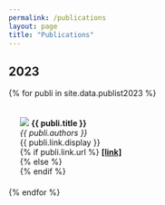 ```yaml
---
permalink: /publications
layout: page
title: "Publications"
---
```


## 2023
{% for publi in site.data.publist2023 %}
<div class="pub" style="display: inline-block; width: 100%; margin: 20px 20px 20px 20px">
  <img src="{{ site.url }}{{ site.baseurl }}/pubpic/{{ publi.image }}"/>
  <strong>{{ publi.title }}</strong><br/>
  <em>{{ publi.authors }} </em><br/>
  {{ publi.link.display }}<br/>
  {% if publi.link.url %}
  <strong><a href="{{ publi.link.url }}" target="_blank" rel="noopener noreferrer">[link]</a></strong><br/>
  {% else %}
  <br/>
  {% endif %}
</div>
{% endfor %}

<br/><br/>
